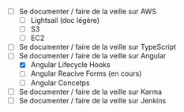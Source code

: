 
- [ ] Se documenter / faire de la veille sur AWS
    - [ ] Lightsail (doc légère)
    - [ ] S3 
    - [ ] EC2
- [ ] Se documenter / faire de la veille sur TypeScript
- [ ] Se documenter / faire de la veille sur Angular
    - [x] Angular Lifecycle Hooks
    - [ ] Angular Reacive Forms (en cours)
    - [ ] Angular Concetps
- [ ] Se documenter / faire de la veille sur Karma
- [ ] Se documenter / faire de la veille sur Jenkins